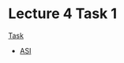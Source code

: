 Lecture 4 Task 1
=============
[Task](https://github.com/paazmaya/modern-web-tools-with-node-js-book/blob/master/lectures/2014-09-16.md)


* [ASI](http://www.jshint.com/docs/options/#asi)